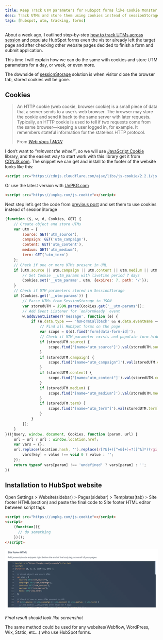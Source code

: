```yaml
---
title: Keep Track UTM parameters for HubSpot forms like Cookie Monster
desc: Track UTMs and store them using cookies instead of sessionStorage. Use JavaScript Cookie library and add the code to the website footer.
tags: [hubspot, utm, tracking, forms]
---
```


About a week ago, I outlined
step-by-step [how to track UTMs across session](/blog/track-utm-parameters-for-hubspot-forms-like-a-boss/) and
populate HubSpot forms even the visitor
already left the target page and after checking other website pages decided to finish a form and submit application.

This time I will explain how we can do the same with cookies and store UTM parameters for a day, or week, or even more.

The downside of [sessionStorage](/blog/track-utm-parameters-for-hubspot-forms-like-a-boss/) solution is when
visitor close the browser tab, stored cookies will be gone.

## Cookies

> An HTTP cookie (web cookie, browser cookie) is a small piece of data that a server sends to a user’s web browser. The
> browser may store the cookie and send it back to the same server with later requests. Typically, an HTTP cookie is
> used
> to tell if two requests come from the same browser—keeping a user logged in, for example. It remembers stateful
> information for the stateless HTTP protocol.
>
> From *[Web docs | MDN](https://developer.mozilla.org/en-US/docs/Web/HTTP/Cookies)*

I don’t want to *“reinvent the wheel”*, so we will use [JavaScript Cookie](https://github.com/js-cookie/js-cookie)
library, and the easiest way to start work with this library get it from [CDNJS.com](https://cdnjs.com/). The snippet we
can get and install
to the footer of the website looks like this:

```html
<script src="https://cdnjs.cloudflare.com/ajax/libs/js-cookie/2.2.1/js.cookie.min.js" referrerpolicy="no-referrer"></script>
```

Or use the latest version with [UnPKG.com](https://unpkg.com/)

```html
<script src="https://unpkg.com/js-cookie"></script>
```

Next step let’s get the code from [previous post](/blog/track-utm-parameters-for-hubspot-forms-like-a-boss/) and
set them to use cookies instead of sessionStorage

```js
(function ($, w, d, Cookies, GET) {
	// Create object and store UTMs
	var utm = {
		source: GET('utm_source'),
		campaign: GET('utm_campaign'),
		content: GET('utm_content'),
		medium: GET('utm_medium'),
		term: GET('utm_term')
	};
	// Check if one or more UTMs present in URL
	if (utm.source || utm.campaign || utm.content || utm.medium || utm.term) {
		// Set Cookie __utm_params with livetime period 7 days
		Cookies.set('__utm_params', utm, {expires: 7, path: '/'});
	}
	// Check if UTM parameters stored in SessionStorage
	if (Cookies.get('__utm-params')) {
		// Parse UTMs from SessionStorage to JSON
		var storedUTM = JSON.parse(Cookies.get('__utm-params'));
		// Add Event Listener for `onFormReady` event
		w.addEventListener('message', function (e) {
			if (e.data.type === 'hsFormCallback' && e.data.eventName === 'onFormReady') {
				// Find all HubSpot forms on the page
				var scope = $(d).find('form[data-form-id]');
				// Check if UTM parameter exists and populate form hidden input fields
				if (storedUTM.source) {
					scope.find('[name="utm_source"]').val(storedUTM.source).change();
				}
				if (storedUTM.campaign) {
					scope.find('[name="utm_campaign"]').val(storedUTM.campaign).change();
				}
				if (storedUTM.content) {
					scope.find('[name="utm_content"]').val(storedUTM.content).change();
				}
				if (storedUTM.medium) {
					scope.find('[name="utm_medium"]').val(storedUTM.medium).change();
				}
				if (storedUTM.term) {
					scope.find('[name="utm_term"]').val(storedUTM.term).change();
				}
			}
		});
	}
})(jQuery, window, document, Cookies, function (param, url) {
	url = url ? url : window.location.href;
	var vars = {};
	url.replace(location.hash, '').replace(/[?&]+([^=&]+)=?([^&]*)?/gi, function (m, key, value) {
		vars[key] = value !== void 0 ? value : '';
	});
	return typeof vars[param] !== 'undefined' ? vars[param] : '';
})
```

## Installation to HubSpot website

Open Settings > Website(sidebar) > Pages(sidebar) > Templates(tab) > Site footer HTML(section) and paste the final code
to Site footer HTML editor between script tags

```html
<script src="https://unpkg.com/js-cookie"></script>
<script>
	(function(){
	  // do something
	})();
</script>
```

<img src="./hubspot-site-footer-html-editor.png" alt="HubSpot Site Footer HTML Editor" eleventy:widths="900">

*Final result should look like screenshot*

The same method could be used for any websites(Webflow, WordPress, Wix, Static, etc…) who use HubSpot forms.

